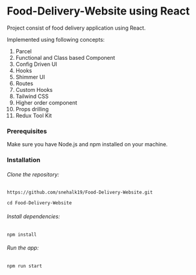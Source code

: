 # Food-Delivery-Website using React

Project consist of food delivery application using React.

Implemented using following concepts:
1. Parcel
2. Functional and Class based Component
3. Config Driven UI
4. Hooks
5. Shimmer UI
6. Routes
7. Custom Hooks
8. Tailwind CSS
9. Higher order component
10. Props drilling
11. Redux Tool Kit

### Prerequisites

Make sure you have Node.js and npm installed on your machine.

### Installation

###### Clone the repository:
`https://github.com/snehalk19/Food-Delivery-Website.git`  

```cd Food-Delivery-Website```


###### Install dependencies:
`npm install`

###### Run the app:
`npm run start`
